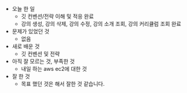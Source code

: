 - 오늘 한 일
    - 깃 컨벤션/전략 이해 및 적응 완료
    - 강의 생성, 강의 삭제, 강의 수정, 강의 소개 조회, 강의 커리큘럼 조회 완료
- 문제가 있었던 것
    - 없음
- 새로 배운 것
    - 깃 컨벤션 및 전략
- 아직 잘 모르는 것, 부족한 것
    - 내일 하는 aws ec2에 대한 것
- 잘 한 것
    - 목표 했던 것은 해서 잘한 것 같습니다.